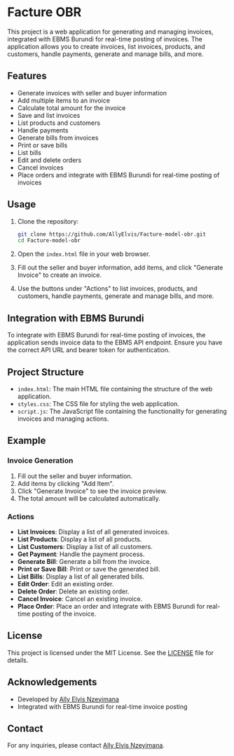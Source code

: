 # Facture OBR

This project is a web application for generating and managing invoices, integrated with EBMS Burundi for real-time posting of invoices. The application allows you to create invoices, list invoices, products, and customers, handle payments, generate and manage bills, and more.

## Features

- Generate invoices with seller and buyer information
- Add multiple items to an invoice
- Calculate total amount for the invoice
- Save and list invoices
- List products and customers
- Handle payments
- Generate bills from invoices
- Print or save bills
- List bills
- Edit and delete orders
- Cancel invoices
- Place orders and integrate with EBMS Burundi for real-time posting of invoices

## Usage

1. Clone the repository:
    ```bash
    git clone https://github.com/AllyElvis/Facture-model-obr.git
    cd Facture-model-obr
    ```

2. Open the `index.html` file in your web browser.

3. Fill out the seller and buyer information, add items, and click "Generate Invoice" to create an invoice.

4. Use the buttons under "Actions" to list invoices, products, and customers, handle payments, generate and manage bills, and more.

## Integration with EBMS Burundi

To integrate with EBMS Burundi for real-time posting of invoices, the application sends invoice data to the EBMS API endpoint. Ensure you have the correct API URL and bearer token for authentication.

## Project Structure

- `index.html`: The main HTML file containing the structure of the web application.
- `styles.css`: The CSS file for styling the web application.
- `script.js`: The JavaScript file containing the functionality for generating invoices and managing actions.

## Example

### Invoice Generation

1. Fill out the seller and buyer information.
2. Add items by clicking "Add Item".
3. Click "Generate Invoice" to see the invoice preview.
4. The total amount will be calculated automatically.

### Actions

- **List Invoices**: Display a list of all generated invoices.
- **List Products**: Display a list of all products.
- **List Customers**: Display a list of all customers.
- **Get Payment**: Handle the payment process.
- **Generate Bill**: Generate a bill from the invoice.
- **Print or Save Bill**: Print or save the generated bill.
- **List Bills**: Display a list of all generated bills.
- **Edit Order**: Edit an existing order.
- **Delete Order**: Delete an existing order.
- **Cancel Invoice**: Cancel an existing invoice.
- **Place Order**: Place an order and integrate with EBMS Burundi for real-time posting of the invoice.

## License

This project is licensed under the MIT License. See the [LICENSE](LICENSE) file for details.

## Acknowledgements

- Developed by [Ally Elvis Nzeyimana](mailto:allyelvis6569@gmail.com)
- Integrated with EBMS Burundi for real-time invoice posting

## Contact

For any inquiries, please contact [Ally Elvis Nzeyimana](mailto:allyelvis6569@gmail.com).
